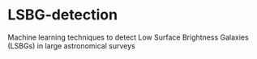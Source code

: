 # LSBG-detection
Machine learning techniques to detect Low Surface Brightness Galaxies (LSBGs) in large astronomical surveys

